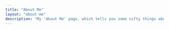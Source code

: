 ```yaml
---
title: "About Me"
layout: "about-me"
description: "My 'About Me' page, which tells you some nifty things about little old me!"
---
```

    